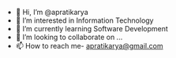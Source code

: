 - 👋 Hi, I’m @apratikarya
- 👀 I’m interested in Information Technology
- 🌱 I’m currently learning Software Development
- 💞️ I’m looking to collaborate on ...
- 📫 How to reach me- apratikarya@gmail.com

<!---
apratikarya/apratikarya is a ✨ special ✨ repository because its `README.md` (this file) appears on your GitHub profile.
You can click the Preview link to take a look at your changes.
--->
